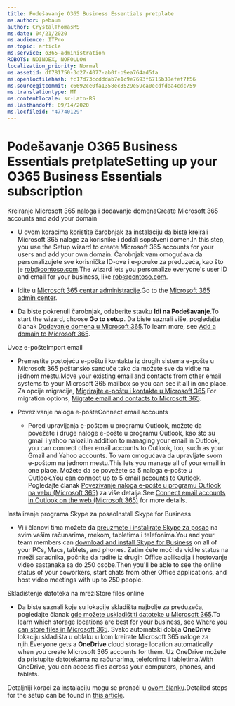 ```yaml
---
title: Podešavanje O365 Business Essentials pretplate
ms.author: pebaum
author: CrystalThomasMS
ms.date: 04/21/2020
ms.audience: ITPro
ms.topic: article
ms.service: o365-administration
ROBOTS: NOINDEX, NOFOLLOW
localization_priority: Normal
ms.assetid: df781750-3d27-4077-ab0f-b9ea764ad5fa
ms.openlocfilehash: fc17d73ccdddab7e1c9e7693f6715b38efef7f56
ms.sourcegitcommit: c6692ce0fa1358ec3529e59ca0ecdfdea4cdc759
ms.translationtype: MT
ms.contentlocale: sr-Latn-RS
ms.lasthandoff: 09/14/2020
ms.locfileid: "47740129"
---
```

# <a name="setting-up-your-o365-business-essentials-subscription"></a><span data-ttu-id="7e991-102">Podešavanje O365 Business Essentials pretplate</span><span class="sxs-lookup"><span data-stu-id="7e991-102">Setting up your O365 Business Essentials subscription</span></span>

<span data-ttu-id="7e991-103">Kreiranje Microsoft 365 naloga i dodavanje domena</span><span class="sxs-lookup"><span data-stu-id="7e991-103">Create Microsoft 365 accounts and add your domain</span></span>
  
- <span data-ttu-id="7e991-104">U ovom koracima koristite čarobnjak za instalaciju da biste kreirali Microsoft 365 naloge za korisnike i dodali sopstveni domen.</span><span class="sxs-lookup"><span data-stu-id="7e991-104">In this step, you use the Setup wizard to create Microsoft 365 accounts for your users and add your own domain.</span></span> <span data-ttu-id="7e991-105">Čarobnjak vam omogućava da personalizujete sve korisničke ID-ove i e-poruke za preduzeća, kao što je [rob@contoso.com](mailto:rob@contoso.com).</span><span class="sxs-lookup"><span data-stu-id="7e991-105">The wizard lets you personalize everyone's user ID and email for your business, like [rob@contoso.com](mailto:rob@contoso.com).</span></span>
    
- <span data-ttu-id="7e991-106">Idite u [Microsoft 365 centar administracije](https://login.partner.microsoftonline.cn/).</span><span class="sxs-lookup"><span data-stu-id="7e991-106">Go to the [Microsoft 365 admin center](https://login.partner.microsoftonline.cn/).</span></span>
    
- <span data-ttu-id="7e991-107">Da biste pokrenuli čarobnjak, odaberite stavku **Idi na Podešavanje**.</span><span class="sxs-lookup"><span data-stu-id="7e991-107">To start the wizard, choose **Go to setup**.</span></span> <span data-ttu-id="7e991-108">Da biste saznali više, pogledajte članak [Dodavanje domena u Microsoft 365](https://docs.microsoft.com/microsoft-365/admin/setup/add-domain).</span><span class="sxs-lookup"><span data-stu-id="7e991-108">To learn more, see [Add a domain to Microsoft 365](https://docs.microsoft.com/microsoft-365/admin/setup/add-domain).</span></span>
    
<span data-ttu-id="7e991-109">Uvoz e-pošte</span><span class="sxs-lookup"><span data-stu-id="7e991-109">Import email</span></span>
  
- <span data-ttu-id="7e991-110">Premestite postojeću e-poštu i kontakte iz drugih sistema e-pošte u Microsoft 365 poštansko sanduče tako da možete sve da vidite na jednom mestu.</span><span class="sxs-lookup"><span data-stu-id="7e991-110">Move your existing email and contacts from other email systems to your Microsoft 365 mailbox so you can see it all in one place.</span></span> <span data-ttu-id="7e991-111">Za opcije migracije, [Migrirajte e-poštu i kontakte u Microsoft 365](https://docs.microsoft.com/microsoft-365/admin/setup/migrate-email-and-contacts-admin).</span><span class="sxs-lookup"><span data-stu-id="7e991-111">For migration options, [Migrate email and contacts to Microsoft 365](https://docs.microsoft.com/microsoft-365/admin/setup/migrate-email-and-contacts-admin).</span></span>
    
- <span data-ttu-id="7e991-112">Povezivanje naloga e-pošte</span><span class="sxs-lookup"><span data-stu-id="7e991-112">Connect email accounts</span></span>
    
  - <span data-ttu-id="7e991-113">Pored upravljanja e-poštom u programu Outlook, možete da povežete i druge naloge e-pošte u programu Outlook, kao što su gmail i yahoo nalozi.</span><span class="sxs-lookup"><span data-stu-id="7e991-113">In addition to managing your email in Outlook, you can connect other email accounts to Outlook, too, such as your Gmail and Yahoo accounts.</span></span> <span data-ttu-id="7e991-114">To vam omogućava da upravljate svom e-poštom na jednom mestu.</span><span class="sxs-lookup"><span data-stu-id="7e991-114">This lets you manage all of your email in one place.</span></span> <span data-ttu-id="7e991-115">Možete da se povežete sa 5 naloga e-pošte u Outlook.</span><span class="sxs-lookup"><span data-stu-id="7e991-115">You can connect up to 5 email accounts to Outlook.</span></span> <span data-ttu-id="7e991-116">Pogledajte članak [Povezivanje naloga e-pošte u programu Outlook na vebu (Microsoft 365)](https://support.office.com/Article/Connect-email-accounts-in-Outlook-on-the-web-Office-365-d7012ff0-924f-4f78-8aca-c3912d886c4d) za više detalja.</span><span class="sxs-lookup"><span data-stu-id="7e991-116">See [Connect email accounts in Outlook on the web (Microsoft 365)](https://support.office.com/Article/Connect-email-accounts-in-Outlook-on-the-web-Office-365-d7012ff0-924f-4f78-8aca-c3912d886c4d) for more details.</span></span> 
    
<span data-ttu-id="7e991-117">Instaliranje programa Skype za posao</span><span class="sxs-lookup"><span data-stu-id="7e991-117">Install Skype for Business</span></span>
  
- <span data-ttu-id="7e991-118">Vi i članovi tima možete da [preuzmete i instalirate Skype za posao](https://support.office.com/Article/download-and-install-Skype-for-Business-8a0d4da8-9d58-44f9-9759-5c8f340cb3fb) na svim vašim računarima, mekom, tabletima i telefonima.</span><span class="sxs-lookup"><span data-stu-id="7e991-118">You and your team members can [download and install Skype for Business](https://support.office.com/Article/download-and-install-Skype-for-Business-8a0d4da8-9d58-44f9-9759-5c8f340cb3fb) on all of your PCs, Macs, tablets, and phones.</span></span> <span data-ttu-id="7e991-119">Zatim ćete moći da vidite status na mreži saradnika, počnite da radite iz drugih Office aplikacija i hostovanje video sastanaka sa do 250 osobe.</span><span class="sxs-lookup"><span data-stu-id="7e991-119">Then you'll be able to see the online status of your coworkers, start chats from other Office applications, and host video meetings with up to 250 people.</span></span> 
    
<span data-ttu-id="7e991-120">Skladištenje datoteka na mreži</span><span class="sxs-lookup"><span data-stu-id="7e991-120">Store files online</span></span>
  
- <span data-ttu-id="7e991-121">Da biste saznali koje su lokacije skladišta najbolje za preduzeća, pogledajte članak [gde možete uskladištiti datoteke u Microsoft 365](https://support.office.com/article/c7c20284-bc94-47f4-9728-d28e9daf0790.aspx).</span><span class="sxs-lookup"><span data-stu-id="7e991-121">To learn which storage locations are best for your business, see [Where you can store files in Microsoft 365](https://support.office.com/article/c7c20284-bc94-47f4-9728-d28e9daf0790.aspx).</span></span> <span data-ttu-id="7e991-122">Svako automatski dobija **OneDrive** lokaciju skladišta u oblaku u kom kreirate Microsoft 365 naloge za njih.</span><span class="sxs-lookup"><span data-stu-id="7e991-122">Everyone gets a **OneDrive** cloud storage location automatically when you create Microsoft 365 accounts for them.</span></span> <span data-ttu-id="7e991-123">Uz OneDrive možete da pristupite datotekama na računarima, telefonima i tabletima.</span><span class="sxs-lookup"><span data-stu-id="7e991-123">With OneDrive, you can access files across your computers, phones, and tablets.</span></span> 
    
<span data-ttu-id="7e991-124">Detaljniji koraci za instalaciju mogu se pronaći u [ovom članku](https://docs.microsoft.com/microsoft-365/admin/setup/setup).</span><span class="sxs-lookup"><span data-stu-id="7e991-124">Detailed steps for the setup can be found in [this article](https://docs.microsoft.com/microsoft-365/admin/setup/setup).</span></span>
  

